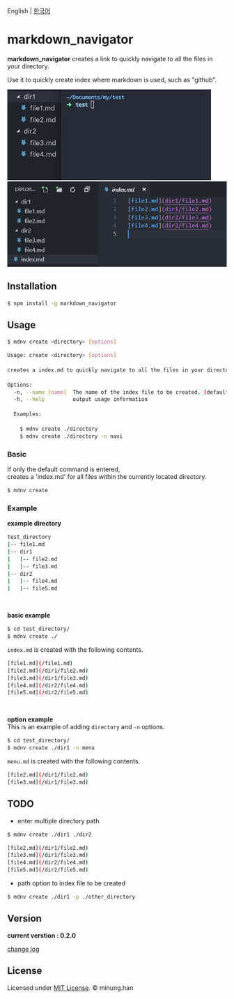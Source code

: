 English | [한국어](README-KR.md)

# markdown_navigator

**markdown_navigator** creates a link to quickly navigate to all the files in your directory.

Use it to quickly create index where markdown is used, such as "github".

![example](example.gif)
![example](example.PNG)

## Installation 
```bash
$ npm install -g markdown_navigator
```
## Usage
```bash
$ mdnv create <directory> [options]
```
```bash
Usage: create <directory> [options]

creates a index.md to quickly navigate to all the files in your directory.

Options:
  -n, --name [name]  The name of the index file to be created. (default: "index")
  -h, --help         output usage information

  Examples:

    $ mdnv create ./directory
    $ mdnv create ./directory -n navi
```


### Basic
If only the default command is entered,  
creates a 'index.md' for all files within the currently located directory.
```bash
$ mdnv create
```


### Example  
**example directory**
```bash
test_directory
|-- file1.md
|-- dir1
|   |-- file2.md
|   |-- file3.md
|-- dir2
|   |-- file4.md
|   |-- file5.md
```
<br/>

**basic example**
```bash
$ cd test_directory/
$ mdnv create ./
```
`index.md` is created with the following contents.
```bash
[file1.md](/file1.md)  
[file2.md](/dir1/file2.md)  
[file3.md](/dir1/file3.md)  
[file4.md](/dir2/file4.md)  
[file5.md](/dir2/file5.md)
```
<br/>  

**option example**  
This is an example of adding `directory` and `-n` options.
```bash
$ cd test_directory/
$ mdnv create ./dir1 -n menu
```
`menu.md` is created with the following contents.
```bash
[file2.md](/dir1/file2.md)
[file3.md](/dir1/file3.md)
```

## TODO
- enter multiple directory path
```bash
$ mdnv create ./dir1 ./dir2
```
```bash
[file2.md](/dir1/file2.md)
[file3.md](/dir1/file3.md)
[file4.md](/dir2/file4.md)
[file5.md](/dir2/file5.md)
```

- path option to index file to be created
```bash
$ mdnv create ./dir1 -p ./other_directory
```

## Version

**current verstion : 0.2.0**  

[change log](CHANGELOG.md)

## License

Licensed under [MIT License](LICENSE). © minung.han
